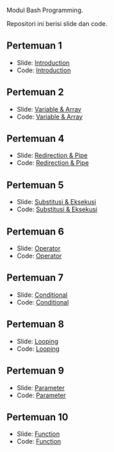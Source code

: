 Modul Bash Programming.

Repositori ini berisi slide dan code.

## Pertemuan 1

- Slide: [Introduction](https://aufaroot18.github.io/bash/Pertemuan%201/Slide/Introduction.pdf)
- Code: [Introduction](https://github.com/aufaroot18/bash/tree/main/Pertemuan%201/Code)

## Pertemuan 2

- Slide: [Variable & Array](https://aufaroot18.github.io/bash/Pertemuan%202/Slide/Variable%20%26%20Array.pdf)
- Code: [Variable & Array](https://github.com/aufaroot18/bash/tree/main/Pertemuan%202/Code)

## Pertemuan 4

- Slide: [Redirection & Pipe](https://aufaroot18.github.io/bash/Pertemuan%204/Slide/Redirection%20%26%20Pipe.pdf)
- Code: [Redirection & Pipe](https://github.com/aufaroot18/bash/tree/main/Pertemuan%204/Code)

## Pertemuan 5

- Slide: [Substitusi & Eksekusi](https://aufaroot18.github.io/bash/Pertemuan%205/Slide/Substitusi%20%26%20Eksekusi.pdf)
- Code: [Substitusi & Eksekusi](https://github.com/aufaroot18/bash/tree/main/Pertemuan%205/Code)

## Pertemuan 6

- Slide: [Operator](https://aufaroot18.github.io/bash/Pertemuan%206/Slide/Operator.pdf)
- Code: [Operator](https://github.com/aufaroot18/bash/tree/main/Pertemuan%206/Code)

## Pertemuan 7

- Slide: [Conditional](https://aufaroot18.github.io/bash/Pertemuan%207/Slide/Conditional.pdf)
- Code: [Conditional](https://github.com/aufaroot18/bash/tree/main/Pertemuan%207/Code)

## Pertemuan 8

- Slide: [Looping](https://aufaroot18.github.io/bash/Pertemuan%208/Slide/Looping.pdf)
- Code: [Looping](https://github.com/aufaroot18/bash/tree/main/Pertemuan%208/Code)

## Pertemuan 9

- Slide: [Parameter](https://aufaroot18.github.io/bash/Pertemuan%209/Slide/Parameter.pdf)
- Code: [Parameter](https://github.com/aufaroot18/bash/tree/main/Pertemuan%209/Code)

## Pertemuan 10

- Slide: [Function](https://aufaroot18.github.io/bash/Pertemuan%2010/Slide/Function.pdf)
- Code: [Function](https://github.com/aufaroot18/bash/tree/main/Pertemuan%2010/Code)
